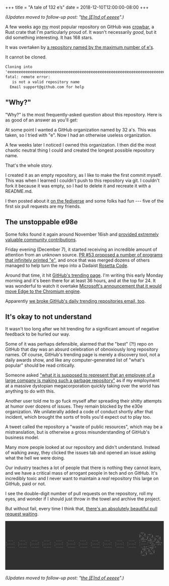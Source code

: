 +++
title = "A tale of 132 e’s"
date = 2018-12-10T12:00:00-08:00
+++

_(Updates moved to follow-up post: "[the <span class="font-feature-case">[E]nd</span> of eeeee](/blog/everything-that-lives-is-designed-to-end/)".)_

A few weeks ago [my](https://github.com/ilianaw) most popular repository on GitHub was [crowbar](https://github.com/ilianaw/rust-crowbar), a Rust crate that I'm particularly proud of. It wasn't necessarily _good_, but it did something interesting. It has 168 stars.

It was overtaken by [a repository named by the maximum number of e's](https://github.com/eeeeeeeeeeeeeeeeeeeeeeeeeeeeeeee/eeeeeeeeeeeeeeeeeeeeeeeeeeeeeeeeeeeeeeeeeeeeeeeeeeeeeeeeeeeeeeeeeeeeeeeeeeeeeeeeeeeeeeeeeeeeeeeeeeee).

It cannot be cloned.

```
Cloning into 'eeeeeeeeeeeeeeeeeeeeeeeeeeeeeeeeeeeeeeeeeeeeeeeeeeeeeeeeeeeeeeeeeeeeeeeeeeeeeeeeeeeeeeeeeeeeeeeeeeee'...
fatal: remote error:
   is not a valid repository name
  Email support@github.com for help
```

## "Why?"

"Why?" is the most frequently-asked question about this repository. Here is as good of an answer as you'll get:

At some point I wanted a GitHub organization named by 32 a's. This was taken, so I tried with "e". Now I had an otherwise useless organization.

A few weeks later I noticed I owned this organization. I then did the most chaotic neutral thing I could and created the longest possible repository name.

That's the whole story.

I created it as an empty repository, as I like to make the first commit myself. This was when I learned I couldn't push to this repository via git. I couldn't fork it because it was empty, so I had to delete it and recreate it with a README.md.

I then posted about it [on the fediverse](https://cybre.space/@iliana) and some folks had fun --- five of the first six pull requests are my friends.

## The unstoppable e98e

Some folks found it again around November 16ish and [provided extremely valuable community contributions](https://github.com/eeeeeeeeeeeeeeeeeeeeeeeeeeeeeeee/eeeeeeeeeeeeeeeeeeeeeeeeeeeeeeeeeeeeeeeeeeeeeeeeeeeeeeeeeeeeeeeeeeeeeeeeeeeeeeeeeeeeeeeeeeeeeeeeeeee/pull/33/files).

Friday evening (December 7), it started receiving an incredible amount of attention from an unknown source. [PR #53 proposed a number of programs that infinitely printed "e"](https://github.com/eeeeeeeeeeeeeeeeeeeeeeeeeeeeeeee/eeeeeeeeeeeeeeeeeeeeeeeeeeeeeeeeeeeeeeeeeeeeeeeeeeeeeeeeeeeeeeeeeeeeeeeeeeeeeeeeeeeeeeeeeeeeeeeeeeee/pull/53/files), and once that was merged dozens of others managed to help turn the repo into a Dadaist [Rosetta Code](http://www.rosettacode.org/wiki/Rosetta_Code).

Around that time, it hit [GitHub's trending page](https://github.com/trending). I'm writing this early Monday morning and it's been there for at least 36 hours, and at the top for 24. It was wonderful to watch it overtake [Microsoft's announcement that it would move Edge to the Chromium engine](https://github.com/MicrosoftEdge/MSEdge).

Apparently [we broke GitHub's daily trending repositories email, too](https://twitter.com/wstrinz/status/1071846553558663168).

## It's okay to not understand

It wasn't too long after we hit trending for a significant amount of negative feedback to be hurled our way.

Some of it was perhaps defensible, alarmed that the "best" (?!) repo on GitHub that day was an absurd celebration of obnoxiously long repository names. Of course, GitHub's trending page is merely a discovery tool, not a daily awards show, and like any computer-generated list of "what's popular" should be read critically.

Someone asked ["what it is supposed to represent that an employee of a large company is making such a garbage repository"](https://github.com/eeeeeeeeeeeeeeeeeeeeeeeeeeeeeeee/eeeeeeeeeeeeeeeeeeeeeeeeeeeeeeeeeeeeeeeeeeeeeeeeeeeeeeeeeeeeeeeeeeeeeeeeeeeeeeeeeeeeeeeeeeeeeeeeeeee/issues/30#issuecomment-438941358) as if my employment at a massive dystopian megacorporation quickly taking over the world has anything to do with this.

Another user told me to go fuck myself after spreading their shitty attempts at humor over dozens of issues. They remain blocked by the e30e organization. We unilaterally added a code of conduct shortly after that incident, which brought the sorts of trolls you'd expect out to play too.

A tweet called the repository a "waste of public resources", which may be a mistranslation, but is otherwise a gross misunderstanding of GitHub's business model.

Many more people looked at our repository and didn't understand. Instead of walking away, they clicked the issues tab and opened an issue asking what the hell we were doing.

Our industry teaches a lot of people that there is nothing they cannot learn, and we have a critical mass of arrogant people in tech and on GitHub. It's incredibly toxic and I never want to maintain a _real_ repository this large on GitHub, paid or not.

I see the double-digit number of pull requests on the repository, roll my eyes, and wonder if I should just throw in the towel and archive the project.

But without fail, every time I think that, [there's an absolutely beautiful pull request waiting](https://github.com/eeeeeeeeeeeeeeeeeeeeeeeeeeeeeeee/eeeeeeeeeeeeeeeeeeeeeeeeeeeeeeeeeeeeeeeeeeeeeeeeeeeeeeeeeeeeeeeeeeeeeeeeeeeeeeeeeeeeeeeeeeeeeeeeeeee/pull/330).

[![Conway's Game of Life ticker spitting out lowercase e's](conway-eeeee.png)](conway-eeeee.png)

_(Updates moved to follow-up post: "[the <span class="font-feature-case">[E]nd</span> of eeeee](/blog/everything-that-lives-is-designed-to-end/)".)_
